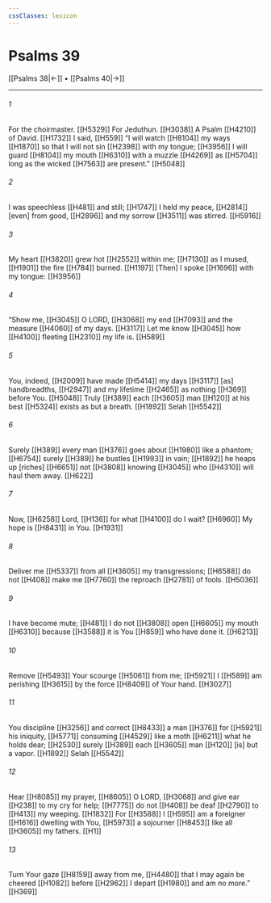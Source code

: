```yaml
---
cssClasses: lexicon
---
```


# Psalms 39

[[Psalms 38|←]] • [[Psalms 40|→]]

---

###### 1
For the choirmaster. [[H5329]] For Jeduthun. [[H3038]] A Psalm [[H4210]] of David. [[H1732]] I said, [[H559]] “I will watch [[H8104]] my ways [[H1870]] so that I will not sin [[H2398]] with my tongue; [[H3956]] I will guard [[H8104]] my mouth [[H6310]] with a muzzle [[H4269]] as [[H5704]] long as the wicked [[H7563]] are present.” [[H5048]]

###### 2
I was speechless [[H481]] and still; [[H1747]] I held my peace, [[H2814]] [even] from good, [[H2896]] and my sorrow [[H3511]] was stirred. [[H5916]]

###### 3
My heart [[H3820]] grew hot [[H2552]] within me; [[H7130]] as I mused, [[H1901]] the fire [[H784]] burned. [[H1197]] [Then] I spoke [[H1696]] with my tongue: [[H3956]]

###### 4
“Show me, [[H3045]] O LORD, [[H3068]] my end [[H7093]] and the measure [[H4060]] of my days. [[H3117]] Let me know [[H3045]] how [[H4100]] fleeting [[H2310]] my life is. [[H589]]

###### 5
You, indeed, [[H2009]] have made [[H5414]] my days [[H3117]] [as] handbreadths, [[H2947]] and my lifetime [[H2465]] as nothing [[H369]] before You. [[H5048]] Truly [[H389]] each [[H3605]] man [[H120]] at his best [[H5324]] exists as but a breath. [[H1892]] Selah [[H5542]]

###### 6
Surely [[H389]] every man [[H376]] goes about [[H1980]] like a phantom; [[H6754]] surely [[H389]] he bustles [[H1993]] in vain; [[H1892]] he heaps up [riches] [[H6651]] not [[H3808]] knowing [[H3045]] who [[H4310]] will haul them away. [[H622]]

###### 7
Now, [[H6258]] Lord, [[H136]] for what [[H4100]] do I wait? [[H6960]] My hope is [[H8431]] in  You. [[H1931]]

###### 8
Deliver me [[H5337]] from all [[H3605]] my transgressions; [[H6588]] do not [[H408]] make me [[H7760]] the reproach [[H2781]] of fools. [[H5036]]

###### 9
I have become mute; [[H481]] I do not [[H3808]] open [[H6605]] my mouth [[H6310]] because [[H3588]] it is You [[H859]] who have done it. [[H6213]]

###### 10
Remove [[H5493]] Your scourge [[H5061]] from me; [[H5921]] I [[H589]] am perishing [[H3615]] by the force [[H8409]] of Your hand. [[H3027]]

###### 11
You discipline [[H3256]] and correct [[H8433]] a man [[H376]] for [[H5921]] his iniquity, [[H5771]] consuming [[H4529]] like a moth [[H6211]] what he holds dear; [[H2530]] surely [[H389]] each [[H3605]] man [[H120]] [is] but a vapor. [[H1892]] Selah [[H5542]]

###### 12
Hear [[H8085]] my prayer, [[H8605]] O LORD, [[H3068]] and give ear [[H238]] to my cry for help; [[H7775]] do not [[H408]] be deaf [[H2790]] to [[H413]] my weeping. [[H1832]] For [[H3588]] I [[H595]] am a foreigner [[H1616]] dwelling with You, [[H5973]] a sojourner [[H8453]] like all [[H3605]] my fathers. [[H1]]

###### 13
Turn Your gaze [[H8159]] away from me, [[H4480]] that I may again be cheered [[H1082]] before [[H2962]] I depart [[H1980]] and am no more.” [[H369]]

